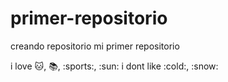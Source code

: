 # primer-repositorio
creando repositorio
mi primer repositorio

i love :cat:, :books:, :sports:, :sun:
i dont like :cold:, :snow:
